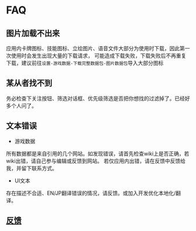 # FAQ

## 图片加载不出来
应用内卡牌图标、技能图标、立绘图片、语音文件大部分为使用时下载，因此第一次使用时会发生出现大量的下载请求，
可能造成下载失败，下载失败后不再重复下载，建议前往`设置-游戏数据-下载完整数据包-图片数据包`导入大部分图标

## 某从者找不到
务必检查下关注按钮、筛选对话框、优先级筛选是否把你想找的过滤掉了。已经好多个人问了。

## 文本错误
- 游戏数据

所有数据都是来自引用的几个网站。如发现错误，请首先检查wiki上是否正确，若wiki出错，请自己参与编辑或反馈到网站。
若仅应用内出错，请在反馈中反馈给我，并留下联系方式。

- UI文本

存在描述不合适、EN/JP翻译错误的情况，请反馈。或加入开发优化本地化/翻译。

## [反馈](./feedback.md)